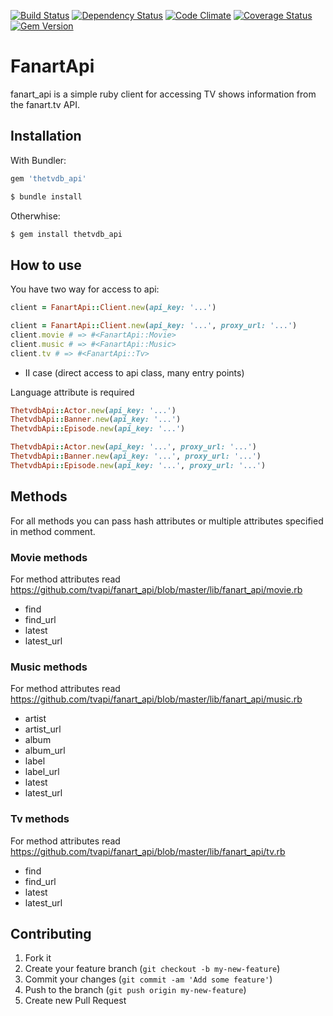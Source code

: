 [![Build Status](https://travis-ci.org/tvapi/fanart_api.png?branch=master)](https://travis-ci.org/tvapi/fanart_api)
[![Dependency Status](https://gemnasium.com/tvapi/fanart_api.png)](https://gemnasium.com/tvapi/fanart_api)
[![Code Climate](https://codeclimate.com/github/tvapi/fanart_api.png)](https://codeclimate.com/github/tvapi/fanart_api)
[![Coverage Status](https://coveralls.io/repos/tvapi/fanart_api/badge.png)](https://coveralls.io/r/tvapi/fanart_api)
[![Gem Version](https://badge.fury.io/rb/fanart_api.png)](http://badge.fury.io/rb/fanart_api)

# FanartApi

fanart_api is a simple ruby client for accessing TV shows information from the fanart.tv API.

## Installation

With Bundler:

```ruby
gem 'thetvdb_api'
```

```ruby
$ bundle install
```

Otherwhise:

```ruby
$ gem install thetvdb_api
```

## How to use

You have two way for access to api:

```ruby
client = FanartApi::Client.new(api_key: '...')
```
```ruby
client = FanartApi::Client.new(api_key: '...', proxy_url: '...')
client.movie # => #<FanartApi::Movie>
client.music # => #<FanartApi::Music>
client.tv # => #<FanartApi::Tv>
```

* II case (direct access to api class, many entry points)

Language attribute is required

```ruby
ThetvdbApi::Actor.new(api_key: '...')
ThetvdbApi::Banner.new(api_key: '...')
ThetvdbApi::Episode.new(api_key: '...')
```

```ruby
ThetvdbApi::Actor.new(api_key: '...', proxy_url: '...')
ThetvdbApi::Banner.new(api_key: '...', proxy_url: '...')
ThetvdbApi::Episode.new(api_key: '...', proxy_url: '...')
```

## Methods

For all methods you can pass hash attributes or multiple attributes specified in method comment.

### Movie methods

For method attributes read https://github.com/tvapi/fanart_api/blob/master/lib/fanart_api/movie.rb

* find
* find_url
* latest
* latest_url

### Music methods

For method attributes read https://github.com/tvapi/fanart_api/blob/master/lib/fanart_api/music.rb

* artist
* artist_url
* album
* album_url
* label
* label_url
* latest
* latest_url

### Tv methods

For method attributes read https://github.com/tvapi/fanart_api/blob/master/lib/fanart_api/tv.rb

* find
* find_url
* latest
* latest_url

## Contributing

1. Fork it
2. Create your feature branch (`git checkout -b my-new-feature`)
3. Commit your changes (`git commit -am 'Add some feature'`)
4. Push to the branch (`git push origin my-new-feature`)
5. Create new Pull Request
